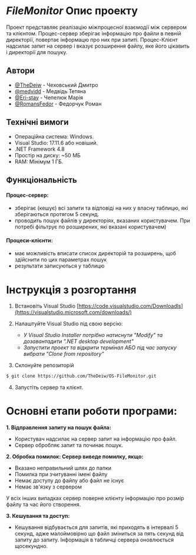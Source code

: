 # _FileMonitor_ Опис проекту
Проект представляє реалізацію міжпроцесної взаємодії між сервером та клієнтом. Процес-сервер зберігає інформацію про файли в певній директорії, повертає інформацю про них при запиті. Процес-Клієнт надсилає запит на сервер і вказує розширення файлу, яке його цікавить і директорії для пошуку. 

## Автори
- [@TheDeiw](https://github.com/TheDeiw) - Чеховський Дмитро
- [@medvidd](https://github.com/medvidd) - Медвідь Тетяна
- [@Eri-stay](https://github.com/Eri-stay) - Чепелюк Марія
- [@RomansFedor](https://github.com/RomansFedor) - Федорчук Роман

## Технічні вимоги
- Операційна система: Windows.
- Visual Studio: 17.11.6 або новіший.
- .NET Framework 4.8 
- Простір на диску: ~50 МБ
- RAM: Мінімум 1 ГБ.
## Функціональність
#### Процес-сервер:
- зберігає (кешує) всі запити та відповіді на них у власну таблицю, які зберігаються протягом 5 секунд.
- проводить пошук файлів у директоріях, вказаних користувачем. При потребі фільтрує по розширених, які вказані користувачем)
#### Процеси-клієнти:
- має можливість вписати список директорій та розширень, щоб здійснити по цих параметрах пошук
- результати записуються у таблицю

# Інструкція з розгортання

1. Встановіть Visual Studio
[https://code.visualstudio.com/Downloadls](https://visualstudio.microsoft.com/downloads/)

2. Налаштуйте Visual Studio під свою версію:
   - _У Visual Studio Installer потрібно натиснути "Modify" та дозавантадити ".NET desktop development"_
   - _Запустити проект та відкрити термінал АБО під час запуску вибрати "Clone from repository"_

3. Склонуйте репозиторій
```sh
$ git clone https://github.com/TheDeiw/OS-FileMonitor.git
```
4. Запустіть сервер та клієнт.


   
# Основні етапи роботи програми:
**1. Відправлення запиту на пошук файла:**
   - Користувач надсилає на сервер запит на інформацію про файл.
   - Сервер обробляє запит та починає пошук.

**2. Обробка помилок: Сервер виведе помилку, якщо:**
   - Вказано неправильний шлях до папки
   - Помилка при зчитуванні імені файлу
   - Немає доступу до файлу або файл не існує
   - Немає зв'язку з сервером

У всіх інших випадках сервер поверне клієнту інформацію про розмір файлу та час його створення.

**3. Кешування та доступ:**
   - Кешування відбувається для запитів, які приходять в інтервалі 5 секунд, адже малоймовірно що файл зміниться за пять секунд від запиту до запиту. Інформація в табличці сервера оновлюється щосекундно.
